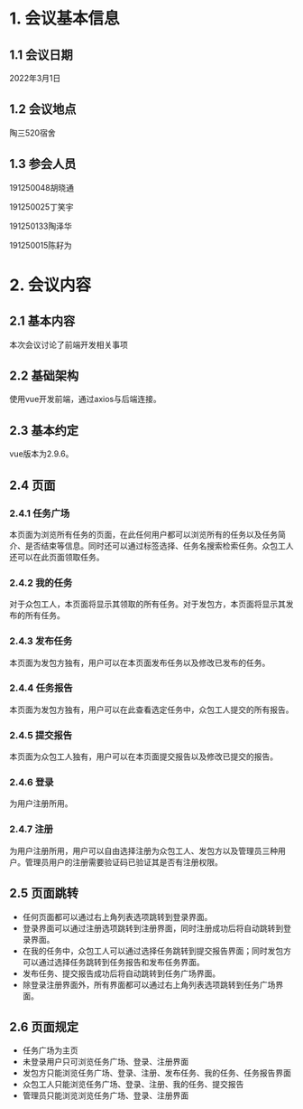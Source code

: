 # 1. 会议基本信息

## 1.1 会议日期

2022年3月1日

## 1.2 会议地点

陶三520宿舍

## 1.3 参会人员

191250048胡晓通

191250025丁笑宇

191250133陶泽华

191250015陈耔为

# 2. 会议内容

## 2.1 基本内容

本次会议讨论了前端开发相关事项

## 2.2 基础架构

使用vue开发前端，通过axios与后端连接。

## 2.3 基本约定

vue版本为2.9.6。

## 2.4 页面

### 2.4.1 任务广场

本页面为浏览所有任务的页面，在此任何用户都可以浏览所有的任务以及任务简介、是否结束等信息。同时还可以通过标签选择、任务名搜索检索任务。众包工人还可以在此页面领取任务。

### 2.4.2 我的任务

对于众包工人，本页面将显示其领取的所有任务。对于发包方，本页面将显示其发布的所有任务。

### 2.4.3 发布任务

本页面为发包方独有，用户可以在本页面发布任务以及修改已发布的任务。

### 2.4.4 任务报告

本页面为发包方独有，用户可以在此查看选定任务中，众包工人提交的所有报告。

### 2.4.5 提交报告

本页面为众包工人独有，用户可以在本页面提交报告以及修改已提交的报告。

### 2.4.6 登录

为用户注册所用。

### 2.4.7 注册

为用户注册所用，用户可以自由选择注册为众包工人、发包方以及管理员三种用户。管理员用户的注册需要验证码已验证其是否有注册权限。

## 2.5 页面跳转

* 任何页面都可以通过右上角列表选项跳转到登录界面。
* 登录界面可以通过注册选项跳转到注册界面，同时注册成功后将自动跳转到登录界面。
* 在我的任务中，众包工人可以通过选择任务跳转到提交报告界面；同时发包方可以通过选择任务跳转到任务报告和发布任务界面。
* 发布任务、提交报告成功后将自动跳转到任务广场界面。
* 除登录注册界面外，所有界面都可以通过右上角列表选项跳转到任务广场界面。

## 2.6 页面规定

* 任务广场为主页
* 未登录用户只可浏览任务广场、登录、注册界面
* 发包方只能浏览任务广场、登录、注册、发布任务、我的任务、任务报告界面
* 众包工人只能浏览任务广场、登录、注册、我的任务、提交报告
* 管理员只能浏览浏览任务广场、登录、注册界面



